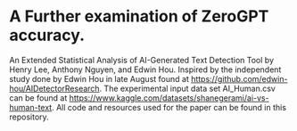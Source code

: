 # A Further examination of ZeroGPT accuracy.
An Extended Statistical Analysis of AI-Generated Text Detection Tool by Henry Lee, Anthony Nguyen, and Edwin Hou. Inspired by the independent study done by Edwin Hou in late August found at https://github.com/edwin-hou/AIDetectorResearch. The experimental input data set AI_Human.csv can be found at https://www.kaggle.com/datasets/shanegerami/ai-vs-human-text. All code and resources used for the paper can be found in this repository. 
